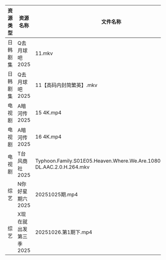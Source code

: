 | 资源类型 | 资源名称          | 文件名称                                                                        | 分享链接                                 | 更新时间                |
| ---- | ------------- | --------------------------------------------------------------------------- | ------------------------------------ | ------------------- |
| 日韩剧集 | Q去月球吧2025     | 11.mkv                                                                      | https://pan.quark.cn/s/a1632c441381  | 2025-10-26 12:23:08 |
| 日韩剧集 | Q去月球吧2025     | 11【高码内封简繁英】.mkv                                                             | https://pan.quark.cn/s/a1632c441381  | 2025-10-26 12:23:12 |
| 电视剧  | A暗河传2025      | 15 4K.mp4                                                                   | https://www.alipan.com/s/h2Y2d4BMiik | 2025-10-26 16:03:15 |
| 电视剧  | A暗河传2025      | 16 4K.mp4                                                                   | https://www.alipan.com/s/h2Y2d4BMiik | 2025-10-26 16:03:14 |
| 电视剧  | T台风商社2025     | Typhoon.Family.S01E05.Heaven.Where.We.Are.1080p.NF.WEB-DL.AAC.2.0.H.264.mkv | https://pan.quark.cn/s/40f858c07981  | 2025-10-26 01:23:45 |
| 综艺   | N你好星期六2025    | 20251025期.mp4                                                               | https://www.alipan.com/s/g3wrHTFCcWV | 2025-10-26 00:04:35 |
| 综艺   | X现在就出发第三季2025 | 20251026.第1期下.mp4                                                           | https://pan.quark.cn/s/857fd8309a69  | 2025-10-26 12:32:31 |
